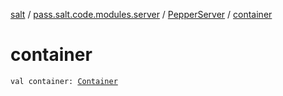 [salt](../../index.md) / [pass.salt.code.modules.server](../index.md) / [PepperServer](index.md) / [container](./container.md)

# container

`val container: `[`Container`](../../pass.salt.code.container/-container/index.md)